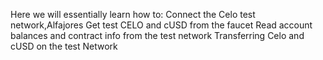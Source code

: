  Here we will essentially learn how to:
 Connect the Celo test network,Alfajores
 Get test CELO and cUSD  from the faucet
 Read account balances and contract info from the test network
 Transferring Celo and cUSD on the test Network

